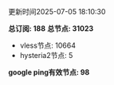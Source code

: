 更新时间2025-07-05 18:10:30

**总订阅: 188**
**总节点: 31023**
- vless节点: 10664
- hysteria2节点: 5

**google ping有效节点: 98**
